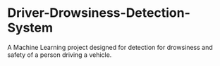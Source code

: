 # Driver-Drowsiness-Detection-System
A Machine Learning project designed for detection for drowsiness and safety of a person driving a vehicle.
